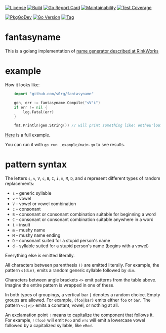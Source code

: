 [![License](https://img.shields.io/github/license/s0rg/fantasyname)](https://github.com/s0rg/fantasyname/blob/main/LICENSE)
[![Build](https://github.com/s0rg/fantasyname/workflows/ci/badge.svg)](https://github.com/s0rg/fantasyname/actions?query=workflow%3Aci)
[![Go Report Card](https://goreportcard.com/badge/github.com/s0rg/fantasyname)](https://goreportcard.com/report/github.com/s0rg/fantasyname)
[![Maintainability](https://api.codeclimate.com/v1/badges/95826f2eb57b89cefe70/maintainability)](https://codeclimate.com/github/s0rg/fantasyname/maintainability)
[![Test Coverage](https://api.codeclimate.com/v1/badges/95826f2eb57b89cefe70/test_coverage)](https://codeclimate.com/github/s0rg/fantasyname/test_coverage)

[![PkgGoDev](https://pkg.go.dev/badge/github.com/s0rg/fantasyname)](https://pkg.go.dev/github.com/s0rg/fantasyname)
[![Go Version](https://img.shields.io/github/go-mod/go-version/s0rg/fantasyname)](go.mod)
[![Tag](https://img.shields.io/github/v/tag/s0rg/fantasyname?sort=semver)](https://github.com/s0rg/fantasyname/tags)

# fantasyname

This is a golang implementation of [name generator described at RinkWorks](http://rinkworks.com/namegen/)

# example

How it looks like:
```go
    import "github.com/s0rg/fantasyname"

    gen, err := fantasyname.Compile("sV'i")
    if err != nil {
        log.Fatal(err)
    }

    fmt.Println(gen.String()) // will print something like: entheu'loaf
```

[Here](https://github.com/s0rg/fantasyname/blob/master/_example/main.go) is a full example.

You can run it with `go run _example/main.go` to see results.

# pattern syntax

The letters `s`, `v`, `V`, `c`, `B`, `C`, `i`, `m`, `M`, `D`, and `d` represent different types of random replacements:

 - `s` - generic syllable
 - `v` - vowel
 - `V` - vowel or vowel combination
 - `c` - consonant
 - `B` - consonant or consonant combination suitable for beginning a word
 - `C` - consonant or consonant combination suitable anywhere in a word
 - `i` - insult
 - `m` - mushy name
 - `M` - mushy name ending
 - `D` - consonant suited for a stupid person's name
 - `d` - syllable suited for a stupid person's name (begins with a vowel)

Everything else is emitted literally.

All characters between parenthesis `()` are emitted literally. For example, the pattern `s(dim)`,
emits a random generic syllable followed by `dim`.

Characters between angle brackets `<>` emit patterns from the table above.
Imagine the entire pattern is wrapped in one of these.

In both types of groupings, a vertical bar `|` denotes a random choice. Empty groups are allowed.
For example, `(foo|bar)` emits either `foo` or `bar`. The pattern `<c|v|>` emits a constant, vowel,
or nothing at all.

An exclamation point `!` means to capitalize the component that follows it. For example,
`!(foo)` will emit `Foo` and `v!s` will emit a lowercase vowel followed by a capitalized syllable, like `eRod`.
